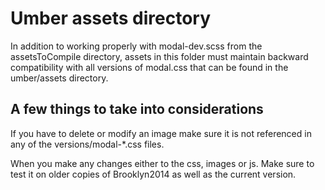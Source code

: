 Umber assets directory
==============================================

In addition to working properly with modal-dev.scss from the assetsToCompile directory,
assets in this folder must maintain backward compatibility with all versions of modal.css that can be found in
the umber/assets directory.

A few things to take into considerations
--------------

If you have to delete or modify an image make sure it is not referenced in any of the versions/modal-*.css files.

When you make any changes either to the css, images or js. Make sure to test it on older copies of Brooklyn2014
as well as the current version.


